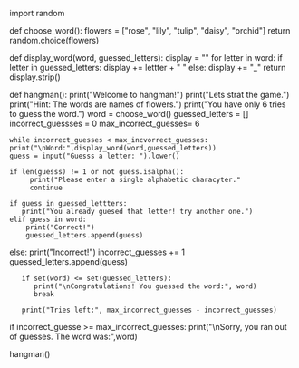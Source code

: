 import random

def choose_word():
    flowers = ["rose", "lily", "tulip", "daisy", "orchid"]
    return random.choice(flowers)

def display_word(word, guessed_letters):
    display = ""
    for letter in word:
        if letter in guessed_letters:
           display += lettter + " "
        else:
                display += "_"
        return display.strip()
      
def hangman():
    print("Welcome to hangman!")
    print("Lets strat the game.")
    print("Hint: The words are names of flowers.")
    print("You have only 6 tries to guess the word.")
    word = choose_word()
    guessed_letters = []
    incorrect_guessses = 0
    max_incorrect_guesses= 6

    while incorrect_guesses < max_incvorrect_guesses:
    print("\nWord:",display_word(word,guessed_letters))
    guess = input("Guesss a letter: ").lower()

    if len(guesss) != 1 or not guess.isalpha():
         print("Please enter a single alphabetic characyter."
         continue

    if guess in guessed_lettters:
       print("You already guesed that letter! try another one.")
    elif guess in word:
        print("Correct!")
        guessed_letters.append(guess)
   else:
       print("Incorrect!")
       incorrect_guesses += 1
       guessed_letters.append(guess)

       if set(word) <= set(guessed_letters):
          print("\nCongratulations! You guessed the word:", word)
          break

       print("Tries left:", max_incorrect_guesses - incorrect_guesses)

  if incorrect_guesse >= max_incorrect_guesses:
     print("\nSorry, you ran out of guesses. The word was:",word)


hangman()
